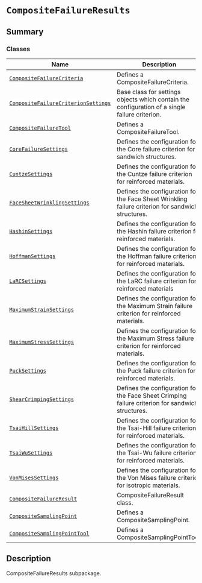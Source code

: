 

# `CompositeFailureResults`

<a id="summary"></a>

## Summary

### Classes

| Name | Description |
|-----------------------------------------------------------------------------------------------------------------------------------------------------------------------------------------------------------|---------------------------------------------------------------------------------------------------|
| [`CompositeFailureCriteria`](CompositeFailureCriteria.md#ansys.mechanical.stubs.v242.Ansys.ACT.Automation.Mechanical.Results.CompositeFailureResults.CompositeFailureCriteria)                            | Defines a CompositeFailureCriteria.                                                               |
| [`CompositeFailureCriterionSettings`](CompositeFailureCriterionSettings.md#ansys.mechanical.stubs.v242.Ansys.ACT.Automation.Mechanical.Results.CompositeFailureResults.CompositeFailureCriterionSettings) | Base class for settings objects which contain the configuration of a single failure criterion.    |
| [`CompositeFailureTool`](CompositeFailureTool.md#ansys.mechanical.stubs.v242.Ansys.ACT.Automation.Mechanical.Results.CompositeFailureResults.CompositeFailureTool)                                        | Defines a CompositeFailureTool.                                                                   |
| [`CoreFailureSettings`](CoreFailureSettings.md#ansys.mechanical.stubs.v242.Ansys.ACT.Automation.Mechanical.Results.CompositeFailureResults.CoreFailureSettings)                                           | Defines the configuration for the Core failure criterion for sandwich structures.                 |
| [`CuntzeSettings`](CuntzeSettings.md#ansys.mechanical.stubs.v242.Ansys.ACT.Automation.Mechanical.Results.CompositeFailureResults.CuntzeSettings)                                                          | Defines the configuration for the Cuntze failure criterion for reinforced materials.              |
| [`FaceSheetWrinklingSettings`](FaceSheetWrinklingSettings.md#ansys.mechanical.stubs.v242.Ansys.ACT.Automation.Mechanical.Results.CompositeFailureResults.FaceSheetWrinklingSettings)                      | Defines the configuration for the Face Sheet Wrinkling failure criterion for sandwich structures. |
| [`HashinSettings`](HashinSettings.md#ansys.mechanical.stubs.v242.Ansys.ACT.Automation.Mechanical.Results.CompositeFailureResults.HashinSettings)                                                          | Defines the configuration for the Hashin failure criterion for reinforced materials.              |
| [`HoffmanSettings`](HoffmanSettings.md#ansys.mechanical.stubs.v242.Ansys.ACT.Automation.Mechanical.Results.CompositeFailureResults.HoffmanSettings)                                                       | Defines the configuration for the Hoffman failure criterion for reinforced materials.             |
| [`LaRCSettings`](LaRCSettings.md#ansys.mechanical.stubs.v242.Ansys.ACT.Automation.Mechanical.Results.CompositeFailureResults.LaRCSettings)                                                                | Defines the configuration for the LaRC failure criterion for reinforced materials                 |
| [`MaximumStrainSettings`](MaximumStrainSettings.md#ansys.mechanical.stubs.v242.Ansys.ACT.Automation.Mechanical.Results.CompositeFailureResults.MaximumStrainSettings)                                     | Defines the configuration for the Maximum Strain failure criterion for reinforced materials.      |
| [`MaximumStressSettings`](MaximumStressSettings.md#ansys.mechanical.stubs.v242.Ansys.ACT.Automation.Mechanical.Results.CompositeFailureResults.MaximumStressSettings)                                     | Defines the configuration for the Maximum Stress failure criterion for reinforced materials.      |
| [`PuckSettings`](PuckSettings.md#ansys.mechanical.stubs.v242.Ansys.ACT.Automation.Mechanical.Results.CompositeFailureResults.PuckSettings)                                                                | Defines the configuration for the Puck failure criterion for reinforced materials.                |
| [`ShearCrimpingSettings`](ShearCrimpingSettings.md#ansys.mechanical.stubs.v242.Ansys.ACT.Automation.Mechanical.Results.CompositeFailureResults.ShearCrimpingSettings)                                     | Defines the configuration for the Face Sheet Crimping failure criterion for sandwich structures.  |
| [`TsaiHillSettings`](TsaiHillSettings.md#ansys.mechanical.stubs.v242.Ansys.ACT.Automation.Mechanical.Results.CompositeFailureResults.TsaiHillSettings)                                                    | Defines the configuration for the Tsai-Hill failure criterion for reinforced materials.           |
| [`TsaiWuSettings`](TsaiWuSettings.md#ansys.mechanical.stubs.v242.Ansys.ACT.Automation.Mechanical.Results.CompositeFailureResults.TsaiWuSettings)                                                          | Defines the configuration for the Tsai-Wu failure criterion for reinforced materials.             |
| [`VonMisesSettings`](VonMisesSettings.md#ansys.mechanical.stubs.v242.Ansys.ACT.Automation.Mechanical.Results.CompositeFailureResults.VonMisesSettings)                                                    | Defines the configuration for the Von Mises failure criterion for isotropic materials.            |
| [`CompositeFailureResult`](CompositeFailureResult.md#ansys.mechanical.stubs.v242.Ansys.ACT.Automation.Mechanical.Results.CompositeFailureResults.CompositeFailureResult)                                  | CompositeFailureResult class.                                                                     |
| [`CompositeSamplingPoint`](CompositeSamplingPoint.md#ansys.mechanical.stubs.v242.Ansys.ACT.Automation.Mechanical.Results.CompositeFailureResults.CompositeSamplingPoint)                                  | Defines a CompositeSamplingPoint.                                                                 |
| [`CompositeSamplingPointTool`](CompositeSamplingPointTool.md#ansys.mechanical.stubs.v242.Ansys.ACT.Automation.Mechanical.Results.CompositeFailureResults.CompositeSamplingPointTool)                      | Defines a CompositeSamplingPointTool.                                                             |

<a id="description"></a>

## Description

CompositeFailureResults subpackage.

<!-- !! processed by numpydoc !! -->

